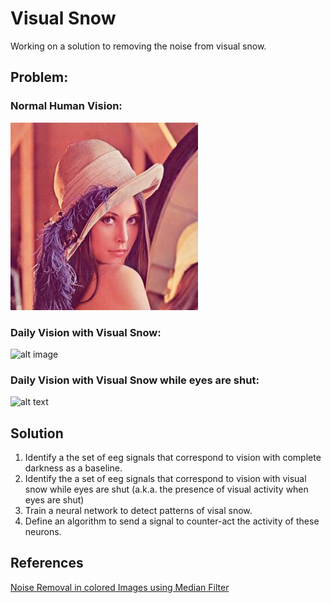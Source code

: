 # Visual Snow
Working on a solution to removing the noise from visual snow.

## Problem:
### Normal Human Vision:
![image](./vs-image/lena.jpg)

### Daily Vision with Visual Snow:
![alt image](https://github.com/efwoods/visial-snow/blob/fa42de8bc56d1f93f7a187d483f57b6a7c467214/vs-image/vs-lena/vs-lena.gif)

### Daily Vision with Visual Snow while eyes are shut:
![alt text](https://github.com/efwoods/visial-snow/blob/fa42de8bc56d1f93f7a187d483f57b6a7c467214/vs-image/black-vs/black-vs.gif)

## Solution
1. Identify a the set of eeg signals that correspond to vision with complete darkness as a baseline.
2. Identify the a set of eeg signals that correspond to vision with visual snow while eyes are shut (a.k.a. the presence of visual activity when eyes are shut)
3. Train a neural network to detect patterns of visal snow. 
4. Define an algorithm to send a signal to counter-act the activity of these neurons.

## References
[Noise Removal in colored Images using Median Filter](https://www.youtube.com/watch?v=GCC52JCBbX0)
